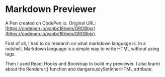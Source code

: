 # Markdown Previewer

A Pen created on CodePen.io. Original URL: [https://codepen.io/vanbc18/pen/GROBbjx](https://codepen.io/vanbc18/pen/GROBbjx).

First of all, I had to do research on what markdown language is. In a nutshell, Markdown language is a simple way to write HTML without using tags.

Then I used React Hooks and Bootstrap to build my previewer. I also learnt about the Renderer() function and dangerouslySetInnerHTML attribute.
